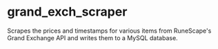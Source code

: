 # grand_exch_scraper
Scrapes the prices and timestamps for various items from RuneScape's Grand Exchange API and writes them to a MySQL database.
